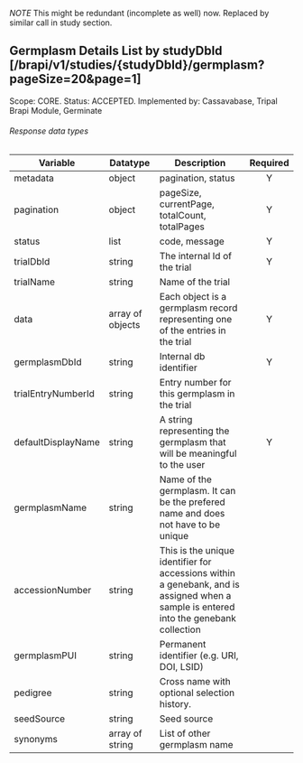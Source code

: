 
*NOTE* This might be redundant (incomplete as well) now. Replaced by similar call in study section.

## Germplasm Details List by studyDbId [/brapi/v1/studies/{studyDbId}/germplasm?pageSize=20&page=1]
Scope: CORE. 
Status: ACCEPTED. 
Implemented by: Cassavabase, Tripal Brapi Module, Germinate

###### Response data types
|Variable|Datatype|Description|Required|  
|------|------|------|:-----:|
|metadata|object|pagination, status|Y|
|pagination|object|pageSize, currentPage, totalCount, totalPages|Y|
|status|list|code, message|Y|
|trialDbId|string|The internal Id of the trial|Y|
|trialName|string|Name of the trial||
|data|array of objects|Each object is a germplasm record representing one of the entries in the trial|Y|
|germplasmDbId|string|Internal db identifier|Y|
|trialEntryNumberId|string|Entry number for this germplasm in the trial||
|defaultDisplayName|string|A string representing the germplasm that will be meaningful to the user|Y|
|germplasmName|string|Name of the germplasm. It can be the prefered name and does not have to be unique||
|accessionNumber|string|This is the unique identifier for accessions within a genebank, and is assigned when a sample is entered into the genebank collection||
|germplasmPUI|string|Permanent identifier (e.g. URI, DOI, LSID)||
|pedigree|string|Cross name with optional selection history.||
|seedSource|string|Seed source||
|synonyms|array of string|List of other germplasm name||

